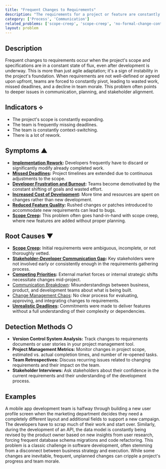 ```yaml
---
title: "Frequent Changes to Requirements"
description: "The requirements for a project or feature are constantly being updated, even after development has started, leading to rework, delays, and frustration."
category: ['Process', 'Communication']
related_problems: ['scope-creep', 'scope-creep', 'no-formal-change-control-process']
layout: problem
---
```


## Description
Frequent changes to requirements occur when the project's scope and specifications are in a constant state of flux, even after development is underway. This is more than just agile adaptation; it's a sign of instability in the project's foundation. When requirements are not well-defined or agreed upon upfront, teams are forced to constantly pivot, leading to wasted work, missed deadlines, and a decline in team morale. This problem often points to deeper issues in communication, planning, and stakeholder alignment.

## Indicators ⟡
- The project's scope is constantly expanding.
- The team is frequently missing deadlines.
- The team is constantly context-switching.
- There is a lot of rework.

## Symptoms ▲

- **[Implementation Rework](implementation-rework.md):** Developers frequently have to discard or significantly modify already completed work.
- **[Missed Deadlines](missed-deadlines.md):** Project timelines are extended due to continuous adjustments to the scope.
- **[Developer Frustration and Burnout](developer-frustration-and-burnout.md):** Teams become demotivated by the constant shifting of goals and wasted effort.
- **[Increased Cost of Development](increased-cost-of-development.md):** More time and resources are spent on changes rather than new development.
- **[Reduced Feature Quality](reduced-feature-quality.md):** Rushed changes or patches introduced to accommodate new requirements can lead to bugs.
- **[Scope Creep](scope-creep.md):** This problem often goes hand-in-hand with scope creep, where new features are added without proper planning.

## Root Causes ▼

- **[Scope Creep](scope-creep.md):** Initial requirements were ambiguous, incomplete, or not thoroughly vetted.
- **[Stakeholder-Developer Communication Gap](stakeholder-developer-communication-gap.md):** Key stakeholders were not involved early or consistently enough in the requirements gathering process.
- **[Competing Priorities](competing-priorities.md):** External market forces or internal strategic shifts necessitate changes mid-project.
- [Communication Breakdown](communication-breakdown.md): Misunderstandings between business, product, and development teams about what is being built.
- [Change Management Chaos](change-management-chaos.md): No clear process for evaluating, approving, and integrating changes to requirements.
- **[Unrealistic Deadlines](unrealistic-deadlines.md):** Commitments were made to deliver features without a full understanding of their complexity or dependencies.

## Detection Methods ○

- **Version Control System Analysis:** Track changes to requirements documents or user stories in your project management tool.
- **Project Management Metrics:** Monitor changes in project scope, estimated vs. actual completion times, and number of re-opened tasks.
- **Team Retrospectives:** Discuss recurring issues related to changing requirements and their impact on the team.
- **Stakeholder Interviews:** Ask stakeholders about their confidence in the current requirements and their understanding of the development process.

## Examples
A mobile app development team is halfway through building a new user profile screen when the marketing department decides they need a completely different layout and additional fields to support a new campaign. The developers have to scrap much of their work and start over. Similarly, during the development of an API, the data model is constantly being revised by the product owner based on new insights from user research, forcing frequent database schema migrations and code refactoring. This problem is a classic challenge in software development, often stemming from a disconnect between business strategy and execution. While some changes are inevitable, frequent, unplanned changes can cripple a project's progress and team morale.